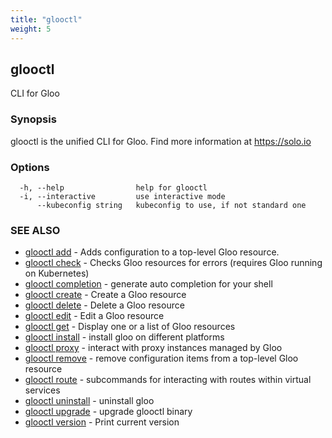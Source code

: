 ```yaml
---
title: "glooctl"
weight: 5
---
```

## glooctl

CLI for Gloo

### Synopsis

glooctl is the unified CLI for Gloo.
	Find more information at https://solo.io

### Options

```
  -h, --help                help for glooctl
  -i, --interactive         use interactive mode
      --kubeconfig string   kubeconfig to use, if not standard one
```

### SEE ALSO

* [glooctl add](../glooctl_add)	 - Adds configuration to a top-level Gloo resource.
* [glooctl check](../glooctl_check)	 - Checks Gloo resources for errors (requires Gloo running on Kubernetes)
* [glooctl completion](../glooctl_completion)	 - generate auto completion for your shell
* [glooctl create](../glooctl_create)	 - Create a Gloo resource
* [glooctl delete](../glooctl_delete)	 - Delete a Gloo resource
* [glooctl edit](../glooctl_edit)	 - Edit a Gloo resource
* [glooctl get](../glooctl_get)	 - Display one or a list of Gloo resources
* [glooctl install](../glooctl_install)	 - install gloo on different platforms
* [glooctl proxy](../glooctl_proxy)	 - interact with proxy instances managed by Gloo
* [glooctl remove](../glooctl_remove)	 - remove configuration items from a top-level Gloo resource
* [glooctl route](../glooctl_route)	 - subcommands for interacting with routes within virtual services
* [glooctl uninstall](../glooctl_uninstall)	 - uninstall gloo
* [glooctl upgrade](../glooctl_upgrade)	 - upgrade glooctl binary
* [glooctl version](../glooctl_version)	 - Print current version

